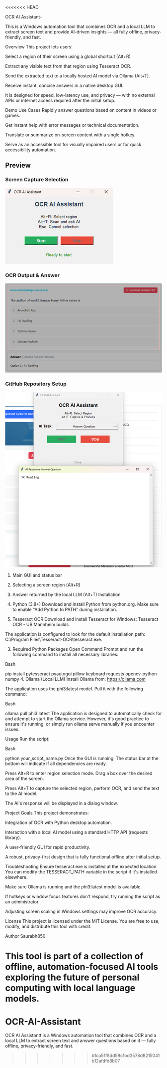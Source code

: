 <<<<<<< HEAD




OCR AI Assistant-

This is a Windows automation tool that combines OCR and a local LLM to extract screen text and provide AI-driven insights — all fully offline, privacy-friendly, and fast.

Overview
This project lets users:

Select a region of their screen using a global shortcut (Alt+R)

Extract any visible text from that region using Tesseract OCR.

Send the extracted text to a locally hosted AI model via Ollama (Alt+T).

Receive instant, concise answers in a native desktop GUI.

It is designed for speed, low-latency use, and privacy — with no external APIs or internet access required after the initial setup.

Demo Use Cases
Rapidly answer questions based on content in videos or games.

Get instant help with error messages or technical documentation.

Translate or summarize on-screen content with a single hotkey.

Serve as an accessible tool for visually impaired users or for quick accessibility automation.

## Preview

### Screen Capture Selection
![Preview 1](assets/preview1.png)

### OCR Output & Answer
![Preview 2](assets/preview2.png)

### GitHub Repository Setup
![Preview 3](assets/preview3.png)


1. Main GUI and status bar
2. Selecting a screen region (Alt+R)
3. Answer returned by the local LLM (Alt+T)
Installation
1. Python (3.8+)
Download and install Python from python.org.
Make sure to enable "Add Python to PATH" during installation.

2. Tesseract OCR
Download and install Tesseract for Windows:
Tesseract OCR - UB Mannheim builds

The application is configured to look for the default installation path: C:\Program Files\Tesseract-OCR\tesseract.exe.

3. Required Python Packages
Open Command Prompt and run the following command to install all necessary libraries:

Bash

pip install pytesseract pyautogui pillow keyboard requests opencv-python numpy
4. Ollama (Local LLM)
Install Ollama from: https://ollama.com

The application uses the phi3:latest model. Pull it with the following command:

Bash

ollama pull phi3:latest
The application is designed to automatically check for and attempt to start the Ollama service. However, it's good practice to ensure it's running, or simply run ollama serve manually if you encounter issues.

Usage
Run the script:

Bash

python your_script_name.py
Once the GUI is running: The status bar at the bottom will indicate if all dependencies are ready.

Press Alt+R to enter region selection mode. Drag a box over the desired area of the screen.

Press Alt+T to capture the selected region, perform OCR, and send the text to the AI model.

The AI's response will be displayed in a dialog window.

Project Goals
This project demonstrates:

Integration of OCR with Python desktop automation.

Interaction with a local AI model using a standard HTTP API (requests library).

A user-friendly GUI for rapid productivity.

A robust, privacy-first design that is fully functional offline after initial setup.

Troubleshooting
Ensure tesseract.exe is installed at the expected location. You can modify the TESSERACT_PATH variable in the script if it's installed elsewhere.

Make sure Ollama is running and the phi3:latest model is available.

If hotkeys or window focus features don't respond, try running the script as an administrator.

Adjusting screen scaling in Windows settings may improve OCR accuracy.

License
This project is licensed under the MIT License. You are free to use, modify, and distribute this tool with credit.

Author
Saurabh850

This tool is part of a collection of offline, automation-focused AI tools exploring the future of personal computing with local language models.
=======
# OCR-AI-Assistant
OCR AI Assistantt is a Windows automation tool that combines OCR and a local LLM to extract screen text and answer questions based on it — fully offline, privacy-friendly, and fast.
>>>>>>> b1ca51f8dd58c1bd3578d8215041b12afdfd8b07

